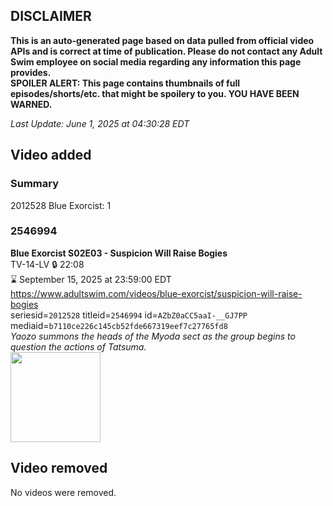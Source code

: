 ## DISCLAIMER
**This is an auto-generated page based on data pulled from official video APIs and is correct at time of publication. Please do not contact any Adult Swim employee on social media regarding any information this page provides.**  
**SPOILER ALERT: This page contains thumbnails of full episodes/shorts/etc. that might be spoilery to you. YOU HAVE BEEN WARNED.**  

_Last Update: June 1, 2025 at 04:30:28 EDT_
## Video added
### Summary
2012528 Blue Exorcist: 1  
### 2546994
**Blue Exorcist S02E03 - Suspicion Will Raise Bogies**  
TV-14-LV 🔒 22:08  
⌛ September 15, 2025 at 23:59:00 EDT  
https://www.adultswim.com/videos/blue-exorcist/suspicion-will-raise-bogies  
seriesid=`2012528` titleid=`2546994` id=`AZbZ0aCC5aaI-__GJ7PP` mediaid=`b7110ce226c145cb52fde667319eef7c27765fd8`  
_Yaozo summons the heads of the Myoda sect as the group begins to question the actions of Tatsuma._  
<a href="https://media.cdn.adultswim.com/uploads/20250516/thumbnails/2_255161158235-BEX-S02E03.png"><img src="https://media.cdn.adultswim.com/uploads/20250516/thumbnails/2_255161158235-BEX-S02E03.png" height="144px" /></a>
## Video removed
No videos were removed.  

